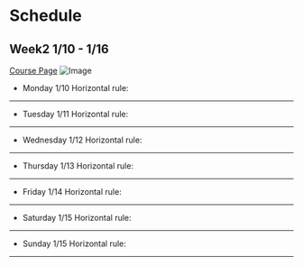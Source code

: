 # Schedule
## Week2 1/10 - 1/16

[Course Page](https://ucsd-cse15l-w22.github.io/)
![Image](https://cdn.vox-cdn.com/thumbor/_AobZZDt_RVStktVR7mUZpBkovc=/0x0:640x427/1200x800/filters:focal(0x0:640x427)/cdn.vox-cdn.com/assets/1087137/java_logo_640.jpg)

* Monday 1/10
Horizontal rule:

---
* Tuesday 1/11
Horizontal rule:

---
* Wednesday 1/12
Horizontal rule:

---
* Thursday 1/13
Horizontal rule:

---
* Friday 1/14
Horizontal rule:

---
* Saturday 1/15
Horizontal rule:

---
* Sunday 1/15
Horizontal rule:

---
